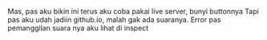 Mas, pas aku bikin ini terus aku coba pakai live server, bunyi buttonnya
Tapi pas aku udah jadiin github.io, malah gak ada suaranya. Error pas pemanggilan suara nya aku lihat di inspect